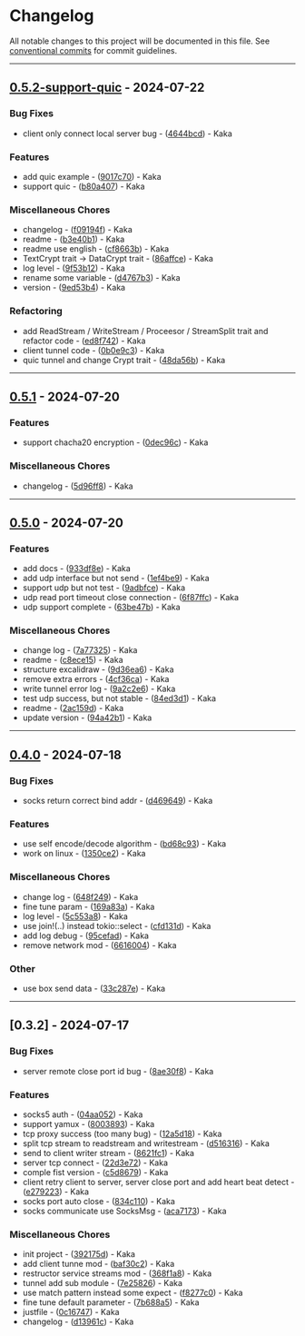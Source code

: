# Changelog

All notable changes to this project will be documented in this file. See [conventional commits](https://www.conventionalcommits.org/) for commit guidelines.

---
## [0.5.2-support-quic](https://github.com/ghvn7777/proxy_tools/compare/v0.5.1..v0.5.2-support-quic) - 2024-07-22

### Bug Fixes

- client only connect local server bug - ([4644bcd](https://github.com/ghvn7777/proxy_tools/commit/4644bcdc70754145366560327a0e839db71774bc)) - Kaka

### Features

- add quic example - ([9017c70](https://github.com/ghvn7777/proxy_tools/commit/9017c70b2cbc04e031edb4eadd03afee84e54251)) - Kaka
- support quic - ([b80a407](https://github.com/ghvn7777/proxy_tools/commit/b80a407bbbda58bc54331c8165e0b51f0b16bfc5)) - Kaka

### Miscellaneous Chores

- changelog - ([f09194f](https://github.com/ghvn7777/proxy_tools/commit/f09194fb70c5e8e954e8ee7767575217b29c7f78)) - Kaka
- readme - ([b3e40b1](https://github.com/ghvn7777/proxy_tools/commit/b3e40b1ef8ed4437c30ea87b7f402a9ba653b957)) - Kaka
- readme use english - ([cf8663b](https://github.com/ghvn7777/proxy_tools/commit/cf8663becdd50a5a6388fbe4a612b23efc6a20c9)) - Kaka
- TextCrypt trait -> DataCrypt trait - ([86affce](https://github.com/ghvn7777/proxy_tools/commit/86affcee97e874ecc5bcf1f216deaffbe1310ecf)) - Kaka
- log level - ([9f53b12](https://github.com/ghvn7777/proxy_tools/commit/9f53b12bfbc7a2491cf4c59981ead4b9761e0305)) - Kaka
- rename some variable - ([d4767b3](https://github.com/ghvn7777/proxy_tools/commit/d4767b3dbba3629c4f3da67e63a75c82f32803fa)) - Kaka
- version - ([9ed53b4](https://github.com/ghvn7777/proxy_tools/commit/9ed53b4ce98f8fd54e1b092279fb4a582fdb9eb2)) - Kaka

### Refactoring

- add ReadStream / WriteStream / Proceesor / StreamSplit trait and refactor code - ([ed8f742](https://github.com/ghvn7777/proxy_tools/commit/ed8f742f89a07e214aecacba2c17603b84afc5f7)) - Kaka
- client tunnel code - ([0b0e9c3](https://github.com/ghvn7777/proxy_tools/commit/0b0e9c3849cc74f5cc50ba9eba9cd1a851cb9120)) - Kaka
- quic tunnel and change Crypt trait - ([48da56b](https://github.com/ghvn7777/proxy_tools/commit/48da56bc1be2a371da5fd797014e1010cc40525a)) - Kaka

---
## [0.5.1](https://github.com/ghvn7777/proxy_tools/compare/v0.5.0..v0.5.1) - 2024-07-20

### Features

- support chacha20 encryption - ([0dec96c](https://github.com/ghvn7777/proxy_tools/commit/0dec96cf80dce094d1612f298c69dff32dea3600)) - Kaka

### Miscellaneous Chores

- changelog - ([5d96ff8](https://github.com/ghvn7777/proxy_tools/commit/5d96ff898d2182f39c44b427e45cf195df588726)) - Kaka

---
## [0.5.0](https://github.com/ghvn7777/proxy_tools/compare/v0.4.0..v0.5.0) - 2024-07-20

### Features

- add docs - ([933df8e](https://github.com/ghvn7777/proxy_tools/commit/933df8e289ac04b2206c87653661ac6a69821172)) - Kaka
- add udp interface but not send - ([1ef4be9](https://github.com/ghvn7777/proxy_tools/commit/1ef4be962dcedb0e74f66c5bd30253f3aa5c636e)) - Kaka
- support udp but not test - ([9adbfce](https://github.com/ghvn7777/proxy_tools/commit/9adbfce03f14493cc3791fef7495465d55f8c7f5)) - Kaka
- udp read port timeout close connection - ([6f87ffc](https://github.com/ghvn7777/proxy_tools/commit/6f87ffc6ce4088dc95a7c4fedc9c9d0c6c5b91be)) - Kaka
- udp support complete - ([63be47b](https://github.com/ghvn7777/proxy_tools/commit/63be47b93e668368d1d2550d8e5a4456b5a6f8ec)) - Kaka

### Miscellaneous Chores

- change log - ([7a77325](https://github.com/ghvn7777/proxy_tools/commit/7a773258d5c122520597525b636bc0dd2fea96b9)) - Kaka
- readme - ([c8ece15](https://github.com/ghvn7777/proxy_tools/commit/c8ece155287e74743dd8fd8477cf8cde3c45811b)) - Kaka
- structure excalidraw - ([9d36ea6](https://github.com/ghvn7777/proxy_tools/commit/9d36ea6f65460c5fbcd735e4ad4f6906c36dccce)) - Kaka
- remove extra errors - ([4cf36ca](https://github.com/ghvn7777/proxy_tools/commit/4cf36ca3d702529991265f331529a28eb591ae77)) - Kaka
- write tunnel error log - ([9a2c2e6](https://github.com/ghvn7777/proxy_tools/commit/9a2c2e6bd4dcedfd683d8d749b58fef642a6416d)) - Kaka
- test udp success, but not stable - ([84ed3d1](https://github.com/ghvn7777/proxy_tools/commit/84ed3d1574a7368e6da51fe1917c8a399cc2e18e)) - Kaka
- readme - ([2ac159d](https://github.com/ghvn7777/proxy_tools/commit/2ac159d50f94bc3d26177ee5af1bce5e2d1e94f1)) - Kaka
- update version - ([94a42b1](https://github.com/ghvn7777/proxy_tools/commit/94a42b1766846f02477b97924d51e8f377b058cb)) - Kaka

---
## [0.4.0](https://github.com/ghvn7777/proxy_tools/compare/v0.3.2..v0.4.0) - 2024-07-18

### Bug Fixes

- socks return correct bind addr - ([d469649](https://github.com/ghvn7777/proxy_tools/commit/d469649f807aa40fadd4a8f997fa77de3a86242b)) - Kaka

### Features

- use self encode/decode algorithm - ([bd68c93](https://github.com/ghvn7777/proxy_tools/commit/bd68c93f5cd67f5dc346551ddbde1eb2857cd94b)) - Kaka
- work on linux - ([1350ce2](https://github.com/ghvn7777/proxy_tools/commit/1350ce2b36d44fe7714965ff74b2ba974e654d37)) - Kaka

### Miscellaneous Chores

- change log - ([648f249](https://github.com/ghvn7777/proxy_tools/commit/648f2494c4466aaa5e9d6a734a663762d6300f0a)) - Kaka
- fine tune param - ([169a83a](https://github.com/ghvn7777/proxy_tools/commit/169a83a6dcbc2512f79cde1af002660889b5bd04)) - Kaka
- log level - ([5c553a8](https://github.com/ghvn7777/proxy_tools/commit/5c553a8259609eaa367425e394e55492a92f1de9)) - Kaka
- use join!(..) instead tokio::select - ([cfd131d](https://github.com/ghvn7777/proxy_tools/commit/cfd131d61a4ec5314d75455843e6b892dde79c7e)) - Kaka
- add log debug - ([95cefad](https://github.com/ghvn7777/proxy_tools/commit/95cefade8f71a810fae582d96f1d094ceef610ae)) - Kaka
- remove network mod - ([6616004](https://github.com/ghvn7777/proxy_tools/commit/6616004bbeb7cdf1f064eb3690a8f3b3857b0b93)) - Kaka

### Other

- use box send data - ([33c287e](https://github.com/ghvn7777/proxy_tools/commit/33c287ea0b5ea218ca10e435ff73fd5df03f3fe5)) - Kaka

---
## [0.3.2] - 2024-07-17

### Bug Fixes

- server remote close port id bug - ([8ae30f8](https://github.com/ghvn7777/proxy_tools/commit/8ae30f8e45855f7261ec262ff0986ea15393ccde)) - Kaka

### Features

- socks5 auth - ([04aa052](https://github.com/ghvn7777/proxy_tools/commit/04aa052d3991a9ec68345d6c9852b358da05fbf1)) - Kaka
- support yamux - ([8003893](https://github.com/ghvn7777/proxy_tools/commit/80038939e137ea2506428b3598ffbd2e8d37f384)) - Kaka
- tcp proxy success (too many bug) - ([12a5d18](https://github.com/ghvn7777/proxy_tools/commit/12a5d181f3c4948c7f706e34a2c554d690f30cc7)) - Kaka
- split tcp stream to readstream and writestream - ([d516316](https://github.com/ghvn7777/proxy_tools/commit/d516316e7df6ab1443778b8eb9a16f769e78c9d5)) - Kaka
- send <client to socks tx> to client writer stream - ([8621fc1](https://github.com/ghvn7777/proxy_tools/commit/8621fc1e0066ca14cba0f186eaf0655e17aa5ab7)) - Kaka
- server tcp connect - ([22d3e72](https://github.com/ghvn7777/proxy_tools/commit/22d3e7244b0d08f151d0f0f14b76bc49b9c807d1)) - Kaka
- comple fist version - ([c5d8679](https://github.com/ghvn7777/proxy_tools/commit/c5d867988b085f6c15ada4b70983b692601af2b9)) - Kaka
- client retry client to server, server close port and add heart beat detect - ([e279223](https://github.com/ghvn7777/proxy_tools/commit/e27922309bbb13f7de5e01307b1e9a0e95666fd5)) - Kaka
- socks port auto close - ([834c110](https://github.com/ghvn7777/proxy_tools/commit/834c110fd9e4c30ecde9beeec79f5600b56b2a3b)) - Kaka
- socks communicate use SocksMsg - ([aca7173](https://github.com/ghvn7777/proxy_tools/commit/aca717387b86045b5255fef8d07be8f25e7a75e7)) - Kaka

### Miscellaneous Chores

- init project - ([392175d](https://github.com/ghvn7777/proxy_tools/commit/392175d7612ef38c16427e952c43c1dd92b5bfb9)) - Kaka
- add client tunne mod - ([baf30c2](https://github.com/ghvn7777/proxy_tools/commit/baf30c2ef58f160719531caf60320bd07771bd95)) - Kaka
- restructor service streams mod - ([368f1a8](https://github.com/ghvn7777/proxy_tools/commit/368f1a8ede0dc0fa75ed0ef36d918794cec41cb6)) - Kaka
- tunnel add <client tunnel> sub module - ([7e25826](https://github.com/ghvn7777/proxy_tools/commit/7e25826062838bcbfbc4d0409fe647e26aeda349)) - Kaka
- use match pattern instead some expect - ([f8277c0](https://github.com/ghvn7777/proxy_tools/commit/f8277c0a31e4770f398f18e736be911397245440)) - Kaka
- fine tune default parameter - ([7b688a5](https://github.com/ghvn7777/proxy_tools/commit/7b688a5f3cc20115e9400d1e80f6bf4c8b41de59)) - Kaka
- justfile - ([0c16747](https://github.com/ghvn7777/proxy_tools/commit/0c16747794a86fcdd94ba8ffa59c4542aacce85d)) - Kaka
- changelog - ([d13961c](https://github.com/ghvn7777/proxy_tools/commit/d13961c20c21335dcef9efb2d6d35fdf40659f57)) - Kaka

<!-- generated by git-cliff -->
